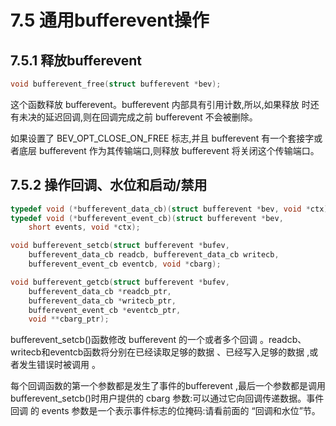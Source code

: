 # 7.5 通用bufferevent操作

## 7.5.1 释放bufferevent

```cpp
void bufferevent_free(struct bufferevent *bev);
```

这个函数释放 bufferevent。bufferevent 内部具有引用计数,所以,如果释放 时还有未决的延迟回调,则在回调完成之前 bufferevent 不会被删除。

如果设置了 BEV_OPT_CLOSE_ON_FREE 标志,并且 bufferevent 有一个套接字或者底层 bufferevent 作为其传输端口,则释放 bufferevent 将关闭这个传输端口。

## 7.5.2 操作回调、水位和启动/禁用


```cpp
typedef void (*bufferevent_data_cb)(struct bufferevent *bev, void *ctx);
typedef void (*bufferevent_event_cb)(struct bufferevent *bev,
    short events, void *ctx);

void bufferevent_setcb(struct bufferevent *bufev,
    bufferevent_data_cb readcb, bufferevent_data_cb writecb,
    bufferevent_event_cb eventcb, void *cbarg);

void bufferevent_getcb(struct bufferevent *bufev,
    bufferevent_data_cb *readcb_ptr,
    bufferevent_data_cb *writecb_ptr,
    bufferevent_event_cb *eventcb_ptr,
    void **cbarg_ptr);
```

bufferevent_setcb()函数修改 bufferevent 的一个或者多个回调 。readcb、writecb和eventcb函数将分别在已经读取足够的数据 、已经写入足够的数据 ,或者发生错误时被调用 。

每个回调函数的第一个参数都是发生了事件的bufferevent ,最后一个参数都是调用bufferevent_setcb()时用户提供的 cbarg 参数:可以通过它向回调传递数据。事件回调 的 events 参数是一个表示事件标志的位掩码:请看前面的 “回调和水位”节。